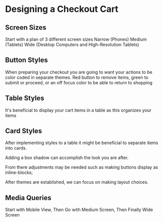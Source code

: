 # Designing a Checkout Cart

## Screen Sizes
Start with a plan of 3 different screen sizes
Narrow (Phones)
Medium (Tablets)
Wide (Desktop Computers and High-Resolution Tablets)

## Button Styles

When preparing your checkout you are going to want your actions to be color coded in separate themes. Red button to remove items, green to submit or proceed, or an off focus color to be able to return to shopping

## Table Styles
It's beneficial to display your cart items in a table as this organizes your items

## Card Styles 
After implementing styles to a table it might be beneficial to separate items into cards. 

Adding a box shadow can accomplish the look you are after.

From there adjustments may be needed such as making buttons display as inline-blocks;

After themes are established, we can focus on making layout choices. 

## Media Queries
Start with Mobile View, Then Go with Medium Screen, Then Finally Wide Screen